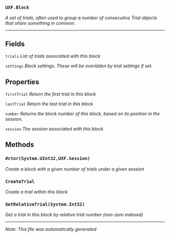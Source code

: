 ### `UXF.Block`

*A set of trials, often used to group a number of consecutive Trial objects that share something in common.*

---

## Fields

`trials` *List of trials associated with this block*

`settings` *Block settings. These will be overidden by trial settings if set.*

## Properties

`firstTrial` *Return the first trial in this block*

`lastTrial` *Return the last trial in this block*

`number` *Returns the block number of this block, based on its position in the session.*

`session` *The session associated with this block*

## Methods

### `#ctor(System.UInt32,UXF.Session)`

*Create a block with a given number of trials under a given session*

### `CreateTrial`

*Create a trial within this block*

### `GetRelativeTrial(System.Int32)`

*Get a trial in this block by relative trial number (non-zero indexed)*

---

*Note: This file was automatically generated*

